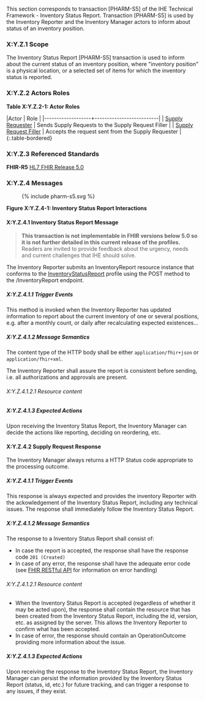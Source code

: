 This section corresponds to transaction [PHARM-S5] of the IHE Technical Framework - Inventory Status Report. Transaction [PHARM-S5] is used by the Inventory Reporter and the Inventory Manager actors to inform about status of an inventory position. 

### X:Y.Z.1 Scope

The Inventory Status Report [PHARM-S5] transaction is used to inform about the current status of an inventory position, where "inventory position" is a physical location, or a selected set of items for which the inventory status is reported.

### X:Y.Z.2 Actors Roles

**Table X:Y.Z.2-1: Actor Roles**

|Actor | Role |
|-------------------+--------------------------|
| [Supply Requester](actors_and_transactions.html#supply-requester)    | Sends Supply Requests to the Supply Request Filler |
| [Supply Request Filler](actors_and_transactions.html#supply-request-filler) | Accepts the request sent from the Supply Requester |
{:.table-bordered}

### X:Y.Z.3 Referenced Standards

**FHIR-R5** [HL7 FHIR Release 5.0](http://www.hl7.org/FHIR/R5)

### X:Y.Z.4 Messages

<figure>
{% include pharm-s5.svg %}
</figure>



**Figure X:Y.Z.4-1: Inventory Status Report Interactions**

#### X:Y.Z.4.1 Inventory Status Report Message

<blockquote class="stu-note" id="not-yet-available">
	<strong>This transaction is not implementable in FHIR versions below 5.0 so it is not further detailed in this current release of the profiles.</strong>
	Readers are invited to provide feedback about the urgency, needs and current challenges that IHE should solve.
</blockquote>
</div>

The Inventory Reporter submits an InventoryReport resource instance that conforms to the [InventoryStatusReport](#not-yet-available) profile using the POST method to the /InventoryReport endpoint.

##### X:Y.Z.4.1.1 Trigger Events

This method is invoked when the Inventory Reporter has updated information to report about the current inventory of one or several positions, e.g. after a monthly count, or daily after recalculating expected existences... 

##### X:Y.Z.4.1.2 Message Semantics

The content type of the HTTP body shall be either `application/fhir+json` or `application/fhir+xml`.

The Inventory Reporter shall assure the report is consistent before sending, i.e. all authorizations and approvals are present. 

###### X:Y.Z.4.1.2.1 Resource content


##### X:Y.Z.4.1.3 Expected Actions
Upon receiving the Inventory Status Report, the Inventory Manager can decide the actions like reporting, deciding on reordering, etc. 





#### X:Y.Z.4.2 Supply Request Response
The Inventory Manager always returns a HTTP Status code appropriate to the processing outcome.

##### X:Y.Z.4.1.1 Trigger Events

This response is always expected and provides the inventory Reporter with the ackowledgement of the Inventory Status Report, including any technical issues.
The response shall immediately follow the Inventory Status Report.


##### X:Y.Z.4.1.2 Message Semantics

The response to a Inventory Status Report shall consist of:
* In case the report is accepted, the response shall have the response code `201 (Created)`
* In case of any error, the response shall have the adequate error code (see [FHIR RESTful API](https://hl7.org/fhir/R5/http.html) for information on error handling)


###### X:Y.Z.4.1.2.1 Resource content

* When the Inventory Status Report is accepted (regardless of whether it may be acted upon), the response shall contain the resource that has been created from the Inventory Status Report, including the id, version, etc. as assigned by the server. This allows the Inventory Reporter to confirm what has been accepted.
* In case of error, the response should contain an OperationOutcome providing more information about the issue.

##### X:Y.Z.4.1.3 Expected Actions
Upon receiving the response to the Inventory Status Report, the Inventory Manager can persist the information provided by the Inventory Status Report (status, id, etc.) for future tracking, and can trigger a response to any issues, if they exist.

